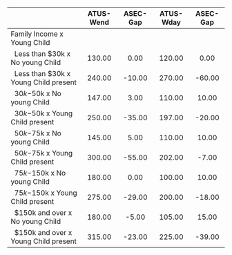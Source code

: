
|                      |    ATUS-Wend |     ASEC-Gap |    ATUS-Wday |     ASEC-Gap |
| -------------------- | :----------: | :----------: | :----------: | :----------: |
| Family Income x Young Child |              |              |              |              |
| &nbsp;&nbsp;Less than $30k x No young Child |       130.00 |         0.00 |       120.00 |         0.00 |
| &nbsp;&nbsp;Less than $30k x Young Child present |       240.00 |       -10.00 |       270.00 |       -60.00 |
| &nbsp;&nbsp;$30k-$50k x No young Child |       147.00 |         3.00 |       110.00 |        10.00 |
| &nbsp;&nbsp;$30k-$50k x Young Child present |       250.00 |       -35.00 |       197.00 |       -20.00 |
| &nbsp;&nbsp;$50k-$75k x No young Child |       145.00 |         5.00 |       110.00 |        10.00 |
| &nbsp;&nbsp;$50k-$75k x Young Child present |       300.00 |       -55.00 |       202.00 |        -7.00 |
| &nbsp;&nbsp;$75k-$150k x No young Child |       180.00 |         0.00 |       100.00 |        10.00 |
| &nbsp;&nbsp;$75k-$150k x Young Child present |       275.00 |       -29.00 |       200.00 |       -18.00 |
| &nbsp;&nbsp;$150k and over x No young Child |       180.00 |        -5.00 |       105.00 |        15.00 |
| &nbsp;&nbsp;$150k and over x Young Child present |       315.00 |       -23.00 |       225.00 |       -39.00 |


